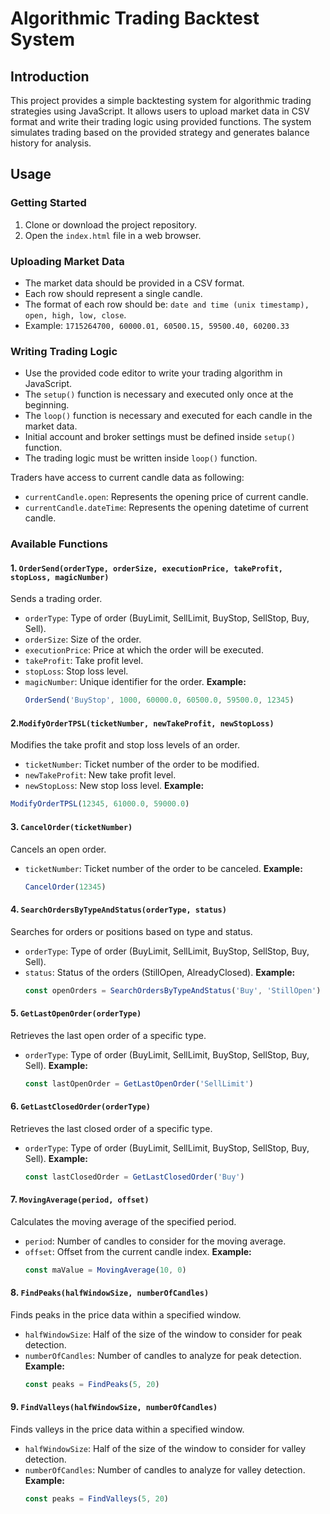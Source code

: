 # Algorithmic Trading Backtest System

## Introduction

This project provides a simple backtesting system for algorithmic trading strategies using JavaScript. It allows users to upload market data in CSV format and write their trading logic using provided functions. The system simulates trading based on the provided strategy and generates balance history for analysis.

## Usage

### Getting Started

1. Clone or download the project repository.
2. Open the `index.html` file in a web browser.

### Uploading Market Data

- The market data should be provided in a CSV format.
- Each row should represent a single candle.
- The format of each row should be: `date and time (unix timestamp), open, high, low, close`.
- Example: `1715264700, 60000.01, 60500.15, 59500.40, 60200.33`

### Writing Trading Logic

- Use the provided code editor to write your trading algorithm in JavaScript.
- The `setup()` function is necessary and executed only once at the beginning.
- The `loop()` function is necessary and executed for each candle in the market data.
- Initial account and broker settings must be defined inside `setup()` function.
- The trading logic must be written inside `loop()` function.

Traders have access to current candle data as following:

- `currentCandle.open`: Represents the opening price of current candle.
- `currentCandle.dateTime`: Represents the opening datetime of current candle.

### Available Functions

#### 1. `OrderSend(orderType, orderSize, executionPrice, takeProfit, stopLoss, magicNumber)`

Sends a trading order.

- `orderType`: Type of order (BuyLimit, SellLimit, BuyStop, SellStop, Buy, Sell).
- `orderSize`: Size of the order.
- `executionPrice`: Price at which the order will be executed.
- `takeProfit`: Take profit level.
- `stopLoss`: Stop loss level.
- `magicNumber`: Unique identifier for the order.
  **Example:**
  ```javascript
  OrderSend('BuyStop', 1000, 60000.0, 60500.0, 59500.0, 12345)
  ```

#### 2.`ModifyOrderTPSL(ticketNumber, newTakeProfit, newStopLoss)`

Modifies the take profit and stop loss levels of an order.

- `ticketNumber`: Ticket number of the order to be modified.
- `newTakeProfit`: New take profit level.
- `newStopLoss`: New stop loss level.
  **Example:**

```javascript
ModifyOrderTPSL(12345, 61000.0, 59000.0)
```

#### 3. `CancelOrder(ticketNumber)`

Cancels an open order.

- `ticketNumber`: Ticket number of the order to be canceled.
  **Example:**
  ```javascript
  CancelOrder(12345)
  ```

#### 4. `SearchOrdersByTypeAndStatus(orderType, status)`

Searches for orders or positions based on type and status.

- `orderType`: Type of order (BuyLimit, SellLimit, BuyStop, SellStop, Buy, Sell).
- `status`: Status of the orders (StillOpen, AlreadyClosed).
  **Example:**
  ```javascript
  const openOrders = SearchOrdersByTypeAndStatus('Buy', 'StillOpen')
  ```

#### 5. `GetLastOpenOrder(orderType)`

Retrieves the last open order of a specific type.

- `orderType`: Type of order (BuyLimit, SellLimit, BuyStop, SellStop, Buy, Sell).
  **Example:**
  ```javascript
  const lastOpenOrder = GetLastOpenOrder('SellLimit')
  ```

#### 6. `GetLastClosedOrder(orderType)`

Retrieves the last closed order of a specific type.

- `orderType`: Type of order (BuyLimit, SellLimit, BuyStop, SellStop, Buy, Sell).
  **Example:**
  ```javascript
  const lastClosedOrder = GetLastClosedOrder('Buy')
  ```

#### 7. `MovingAverage(period, offset)`

Calculates the moving average of the specified period.

- `period`: Number of candles to consider for the moving average.
- `offset`: Offset from the current candle index.
  **Example:**
  ```javascript
  const maValue = MovingAverage(10, 0)
  ```

#### 8. `FindPeaks(halfWindowSize, numberOfCandles)`

Finds peaks in the price data within a specified window.

- `halfWindowSize`: Half of the size of the window to consider for peak detection.
- `numberOfCandles`: Number of candles to analyze for peak detection.
  **Example:**
  ```javascript
  const peaks = FindPeaks(5, 20)
  ```

#### 9. `FindValleys(halfWindowSize, numberOfCandles)`

Finds valleys in the price data within a specified window.

- `halfWindowSize`: Half of the size of the window to consider for valley detection.
- `numberOfCandles`: Number of candles to analyze for valley detection.
  **Example:**
  ```javascript
  const peaks = FindValleys(5, 20)
  ```
